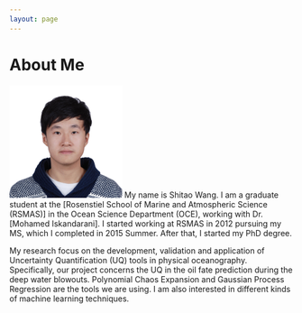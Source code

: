 ```yaml
---
layout: page
---
```


# About Me

<img src="/images/shitao.jpg" class="floatpic" width="200" height="200">
My name is Shitao Wang.  I am a graduate student at the [Rosenstiel School of Marine
and Atmospheric Science (RSMAS)] in the Ocean Science Department (OCE), working with Dr.
[Mohamed Iskandarani].
I started working at RSMAS in 2012 pursuing my MS, which I completed in 2015
Summer. After that, I started my PhD degree.

My research focus on the development, validation and application of Uncertainty
Quantification (UQ) tools in physical oceanography. Specifically, our project
concerns the UQ in the oil fate prediction during the deep water blowouts. Polynomial Chaos Expansion and Gaussian Process Regression are the
tools we are using. I am also interested in different kinds of machine learning
techniques.


[Rosenstiel School of Marine and Atmospheric Science (RSMAS)]: http://www.rsmas.miami.edu
[Mohamed Iskandarani]: https://www.rsmas.miami.edu/people/faculty-index/?p=mohamed-iskandarani

